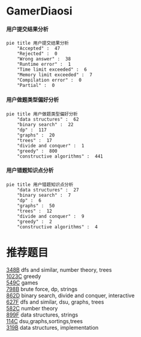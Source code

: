 # GamerDiaosi

<!-- tabs:start -->



#### **用户提交结果分析**

```mermaid
pie title 用户提交结果分析
    "Accepted" :  47
    "Rejected" :  0
    "Wrong answer" :  38
    "Runtime error" :  1
    "Time limit exceeded" :  6
    "Memory limit exceeded" :  7
    "Compilation error" :  0
    "Partial" :  0
```

#### **用户做题类型偏好分析**

```mermaid
pie title 用户做题类型偏好分析
    "data structures" :  62
    "binary search" :  22
    "dp" :  117
    "graphs" :  20
    "trees" :  17
    "divide and conquer" :  1
    "greedy" :  800
    "constructive algorithms" :  441
```
#### **用户错题知识点分析**

```mermaid
pie title 用户错题知识点分析
    "data structures" :  27
    "binary search" :  7
    "dp" :  6
    "graphs" :  50
    "trees" :  12
    "divide and conquer" :  9
    "greedy" :  2
    "constructive algorithms" :  4
```



<!-- tabs:end -->
# 推荐题目
[348B](https://codeforces.com/contest/348/problem/B)		dfs and similar,
                        number theory,
                        trees		  
[1023C](https://codeforces.com/contest/1023/problem/C)		greedy		  
[549C](https://codeforces.com/contest/549/problem/C)		games		  
[798B](https://codeforces.com/contest/798/problem/B)		brute force,
                        dp,
                        strings		  
[862D](https://codeforces.com/contest/862/problem/D)		binary search,
                        divide and conquer,
                        interactive		  
[627F](https://codeforces.com/contest/627/problem/F)		dfs and similar,
                        dsu,
                        graphs,
                        trees		  
[582C](https://codeforces.com/contest/582/problem/C)		number theory		  
[899F](https://codeforces.com/contest/899/problem/F)		data structures,
                        strings		  
[114C](https://codeforces.com/contest/114/problem/C)		dsu,graphs,sortings,trees		  
[319B](https://codeforces.com/contest/319/problem/B)		data structures,
                        implementation		  
